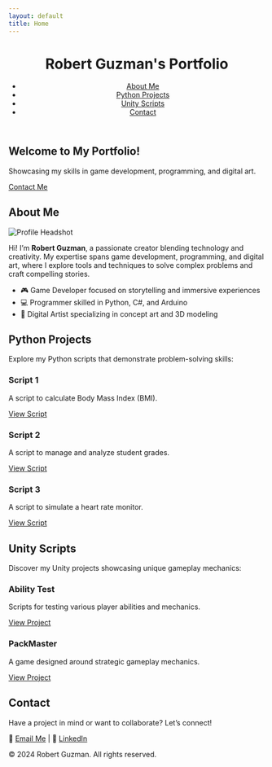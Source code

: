 ```yaml
---
layout: default
title: Home
---
```


<link rel="stylesheet" href="styles/main.css">

<header>
  <h1>Robert Guzman's Portfolio</h1>
  <nav>
    <ul>
      <li><a href="#about-me">About Me</a></li>
      <li><a href="#python-projects">Python Projects</a></li>
      <li><a href="#unity-scripts">Unity Scripts</a></li>
      <li><a href="#contact">Contact</a></li>
    </ul>
  </nav>
</header>

<section class="hero">
  <h2>Welcome to My Portfolio!</h2>
  <p>Showcasing my skills in game development, programming, and digital art.</p>
  <a href="#contact" class="cta-button">Contact Me</a>
</section>

<section id="about-me">
  <h2>About Me</h2>
  <img src="https://cdnb.artstation.com/p/users/avatars/008/299/825/large/382b95d5d5983e40b34a8583a72fe71c.jpg?1733506347" alt="Profile Headshot">
  <p>
    Hi! I’m <strong>Robert Guzman</strong>, a passionate creator blending technology and creativity. My expertise spans
    game development, programming, and digital art, where I explore tools and techniques to solve complex problems
    and craft compelling stories.
  </p>
  <ul>
    <li>🎮 Game Developer focused on storytelling and immersive experiences</li>
    <li>💻 Programmer skilled in Python, C#, and Arduino</li>
    <li>🎨 Digital Artist specializing in concept art and 3D modeling</li>
  </ul>
</section>

<section id="python-projects">
  <h2>Python Projects</h2>
  <p>Explore my Python scripts that demonstrate problem-solving skills:</p>
  <div class="projects">
    <div class="project">
      <h3>Script 1</h3>
      <p>A script to calculate Body Mass Index (BMI).</p>
      <a href="python/bmi.py">View Script</a>
    </div>
    <div class="project">
      <h3>Script 2</h3>
      <p>A script to manage and analyze student grades.</p>
      <a href="python/gradelist.py">View Script</a>
    </div>
    <div class="project">
      <h3>Script 3</h3>
      <p>A script to simulate a heart rate monitor.</p>
      <a href="python/heart.py">View Script</a>
    </div>
  </div>
</section>

<section id="unity-scripts">
  <h2>Unity Scripts</h2>
  <p>Discover my Unity projects showcasing unique gameplay mechanics:</p>
  <div class="projects">
    <div class="project">
      <h3>Ability Test</h3>
      <p>Scripts for testing various player abilities and mechanics.</p>
      <a href="unity/Ability-Test">View Project</a>
    </div>
    <div class="project">
      <h3>PackMaster</h3>
      <p>A game designed around strategic gameplay mechanics.</p>
      <a href="unity/PackMaster">View Project</a>
    </div>
  </div>
</section>

<section id="contact">
  <h2>Contact</h2>
  <p>Have a project in mind or want to collaborate? Let’s connect!</p>
  <p>
    📧 <a href="mailto:ro305529@ucf.edu">Email Me</a> |
    💼 <a href="https://www.linkedin.com/in/robert-guzman-designer/">LinkedIn</a>
  </p>
</section>

<footer>
  <p>© 2024 Robert Guzman. All rights reserved.</p>
</footer>
